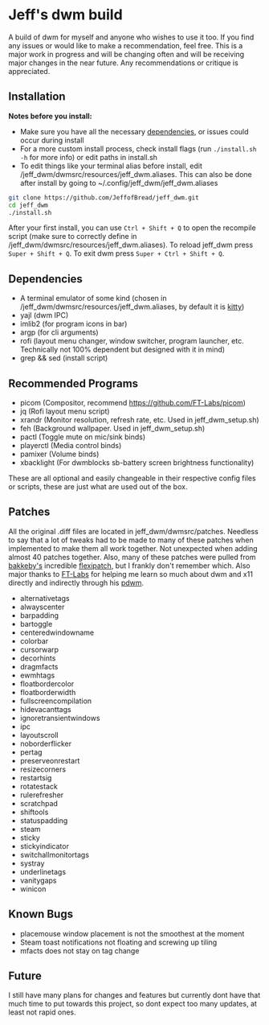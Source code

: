 # Jeff's dwm build

A build of dwm for myself and anyone who wishes to use it too. If you find any issues or would like to make a recommendation, feel free. This is a major work in progress and will be changing often and will be receiving major changes in the near future. Any recommendations or critique is appreciated.

## Installation

**Notes before you install:**
 - Make sure you have all the necessary [dependencies](#dependencies), or issues could occur during install
 - For a more custom install process, check install flags (run `./install.sh -h` for more info) or edit paths in install.sh
 - To edit things like your terminal alias before install, edit /jeff_dwm/dwmsrc/resources/jeff_dwm.aliases. This can also be done after install by going to ~/.config/jeff_dwm/jeff_dwm.aliases

```bash
git clone https://github.com/JeffofBread/jeff_dwm.git
cd jeff_dwm
./install.sh
```
After your first install, you can use `Ctrl + Shift + Q` to open the recompile script (make sure to correctly define in /jeff_dwm/dwmsrc/resources/jeff_dwm.aliases). To reload jeff_dwm press `Super + Shift + Q`. To exit dwm press `Super + Ctrl + Shift + Q`.

## Dependencies

- A terminal emulator of some kind (chosen in /jeff_dwm/dwmsrc/resources/jeff_dwm.aliases, by default it is [kitty](https://sw.kovidgoyal.net/kitty/))
- yajl (dwm IPC)
- imlib2 (for program icons in bar)
- argp (for cli arguments)
- rofi (layout menu changer, window switcher, program launcher, etc. Technically not 100% dependent but designed with it in mind)
- grep && sed (install script)

## Recommended Programs

- picom (Compositor, recommend https://github.com/FT-Labs/picom)
- jq (Rofi layout menu script)
- xrandr (Monitor resolution, refresh rate, etc. Used in jeff_dwm_setup.sh)
- feh (Background wallpaper. Used in jeff_dwm_setup.sh)
- pactl (Toggle mute on mic/sink binds)
- playerctl (Media control binds)
- pamixer (Volume binds)
- xbacklight (For dwmblocks sb-battery screen brightness functionality)

These are all optional and easily changeable in their respective config files or scripts, these are just what are used out of the box.

## Patches

All the original .diff files are located in jeff_dwm/dwmsrc/patches. Needless to say that a lot of tweaks had to be made to many of these patches when implemented to make them all work together. Not unexpected when adding almost 40 patches together. Also, many of these patches were pulled from [bakkeby's](https://github.com/bakkeby) incredible [flexipatch](https://github.com/bakkeby/dwm-flexipatch), but I frankly don't remember which. Also major thanks to [FT-Labs](https://github.com/FT-Labs) for helping me learn so much about dwm and x11 directly and indirectly through his [pdwm](https://github.com/FT-Labs/pdwm).

- alternativetags
- alwayscenter
- barpadding
- bartoggle
- centeredwindowname
- colorbar
- cursorwarp
- decorhints
- dragmfacts
- ewmhtags
- floatbordercolor
- floatborderwidth
- fullscreencompilation
- hidevacanttags
- ignoretransientwindows
- ipc
- layoutscroll
- noborderflicker
- pertag
- preserveonrestart
- resizecorners
- restartsig
- rotatestack
- rulerefresher
- scratchpad
- shiftools
- statuspadding
- steam
- sticky
- stickyindicator
- switchallmonitortags
- systray
- underlinetags
- vanitygaps
- winicon

## Known Bugs

- placemouse window placement is not the smoothest at the moment
- Steam toast notifications not floating and screwing up tiling
- mfacts does not stay on tag change

## Future

I still have many plans for changes and features but currently dont have that much time to put towards this project, so dont expect too many updates, at least not rapid ones. 
